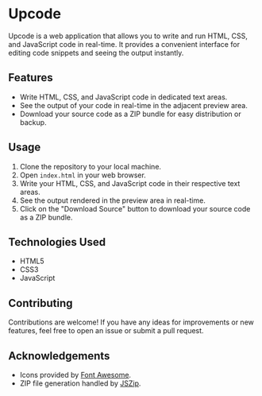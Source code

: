 # Upcode

Upcode is a web application that allows you to write and run HTML, CSS, and JavaScript code in real-time. It provides a convenient interface for editing code snippets and seeing the output instantly.

## Features

- Write HTML, CSS, and JavaScript code in dedicated text areas.
- See the output of your code in real-time in the adjacent preview area.
- Download your source code as a ZIP bundle for easy distribution or backup.

## Usage

1. Clone the repository to your local machine.
2. Open `index.html` in your web browser.
3. Write your HTML, CSS, and JavaScript code in their respective text areas.
4. See the output rendered in the preview area in real-time.
5. Click on the "Download Source" button to download your source code as a ZIP bundle.

## Technologies Used

- HTML5
- CSS3
- JavaScript

## Contributing

Contributions are welcome! If you have any ideas for improvements or new features, feel free to open an issue or submit a pull request.

## Acknowledgements

- Icons provided by [Font Awesome](https://fontawesome.com/).
- ZIP file generation handled by [JSZip](https://stuk.github.io/jszip/).
